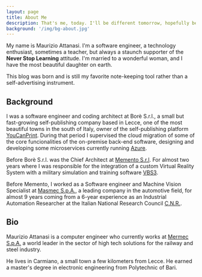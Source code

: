 ```yaml
---
layout: page
title: About Me
description: That's me, today. I'll be different tomorrow, hopefully better.
background: '/img/bg-about.jpg'
---
```


My name is Maurizio Attanasi. I'm a software engineer, a technology enthusiast, sometimes a teacher, but always a staunch supporter of the **Never Stop Learning** attitude. I'm married to a wonderful woman, and I have the most beautiful daughter on earth.

This blog was born and is still my favorite note-keeping tool rather than a self-advertising instrument.

## Background

I was a software engineer and coding architect at Borè S.r.l., a small but fast-growing self-publishing company based in Lecce, one of the most beautiful towns in the south of Italy, owner of the self-publishing platform [YouCanPrint](https://www.youcanprint.it/). During that period I supervised the cloud migration of some of the core funcionalities of the on-premise back-end software, designing and developing some microservices currently running [Azure](https://azure.microsoft.com/).

Before Borè S.r.l. was the Chief Architect at [Memento S.r.l](http://www.memento-productions.net/). For almost two years where I was responsible for the integration of a custom Virtual Reality System with a military simulation and training software [VBS3](https://bisimulations.com/products/vbs3).

Before Memento, I worked as a Software engineer and Machine Vision Specialist at [Masmec S.p.A.](https://www.masmec.com/), a leading company in the automotive field, for almost 9 years coming from a 6-year experience as an Industrial Automation Researcher at the Italian National Research Council [C.N.R.](https://www.stiima.cnr.it/it/).

## Bio

Maurizio Attanasi is a computer engineer who currently works at [Mermec S.p.A.](https://www.mermecgroup.com/) a world leader in the sector of high tech solutions for the railway and steel industry.

He lives in Carmiano, a small town a few kilometers from Lecce. He earned a master's degree in electronic engineering from Polytechnic of Bari.
